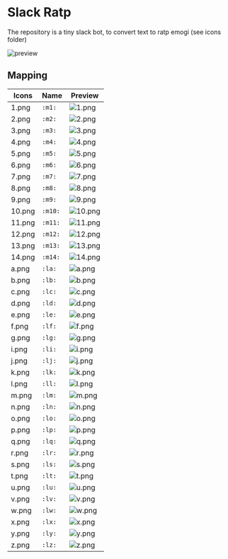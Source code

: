 # Slack Ratp
The repository is a tiny slack bot, to convert text to ratp emogi (see icons folder)

![preview](preview.png)

## Mapping

|Icons | Name| Preview|
|------|-----|--------|
|1.png | `:m1:`| ![1.png](icons/1.png)|
|2.png | `:m2:`| ![2.png](icons/2.png)|
|3.png | `:m3:`| ![3.png](icons/3.png)|
|4.png | `:m4:`| ![4.png](icons/4.png)|
|5.png | `:m5:`| ![5.png](icons/5.png)|
|6.png | `:m6:`| ![6.png](icons/6.png)|
|7.png | `:m7:`| ![7.png](icons/7.png)|
|8.png | `:m8:`| ![8.png](icons/8.png)|
|9.png | `:m9:`| ![9.png](icons/9.png)|
|10.png | `:m10:`| ![10.png](icons/10.png)|
|11.png | `:m11:`| ![11.png](icons/11.png)|
|12.png | `:m12:`| ![12.png](icons/12.png)|
|13.png | `:m13:`| ![13.png](icons/13.png)|
|14.png | `:m14:`| ![14.png](icons/14.png)|
|a.png | `:la:`| ![a.png](icons/a.png)|
|b.png | `:lb:`| ![b.png](icons/b.png)|
|c.png | `:lc:`| ![c.png](icons/c.png)|
|d.png | `:ld:`| ![d.png](icons/d.png)|
|e.png | `:le:`| ![e.png](icons/e.png)|
|f.png | `:lf:`| ![f.png](icons/f.png)|
|g.png | `:lg:`| ![g.png](icons/g.png)|
|i.png | `:li:`| ![i.png](icons/i.png)|
|j.png | `:lj:`| ![j.png](icons/j.png)|
|k.png | `:lk:`| ![k.png](icons/k.png)|
|l.png | `:ll:`| ![l.png](icons/l.png)|
|m.png | `:lm:`| ![m.png](icons/m.png)|
|n.png | `:ln:`| ![n.png](icons/n.png)|
|o.png | `:lo:`| ![o.png](icons/o.png)|
|p.png | `:lp:`| ![p.png](icons/p.png)|
|q.png | `:lq:`| ![q.png](icons/q.png)|
|r.png | `:lr:`| ![r.png](icons/r.png)|
|s.png | `:ls:`| ![s.png](icons/s.png)|
|t.png | `:lt:`| ![t.png](icons/t.png)|
|u.png | `:lu:`| ![u.png](icons/u.png)|
|v.png | `:lv:`| ![v.png](icons/v.png)|
|w.png | `:lw:`| ![w.png](icons/w.png)|
|x.png | `:lx:`| ![x.png](icons/x.png)|
|y.png | `:ly:`| ![y.png](icons/y.png)|
|z.png | `:lz:`| ![z.png](icons/z.png)|

